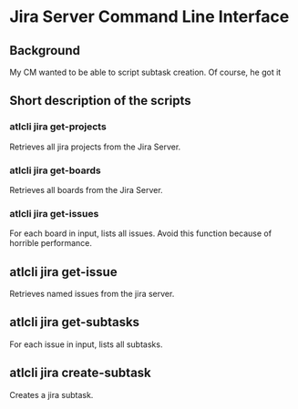 # Jira Server Command Line Interface 
## Background
My CM wanted to be able to script subtask creation. Of course, he got it
## Short description of the scripts
### atlcli jira get-projects
Retrieves all jira projects from the Jira Server.
### atlcli jira get-boards
Retrieves all boards from the Jira Server.
### atlcli jira get-issues
For each board in input, lists all issues. Avoid this function because of
horrible performance.
## atlcli jira get-issue
Retrieves named issues from the jira server.
## atlcli jira get-subtasks
For each issue in input, lists all subtasks.
## atlcli jira create-subtask
Creates a jira subtask.
